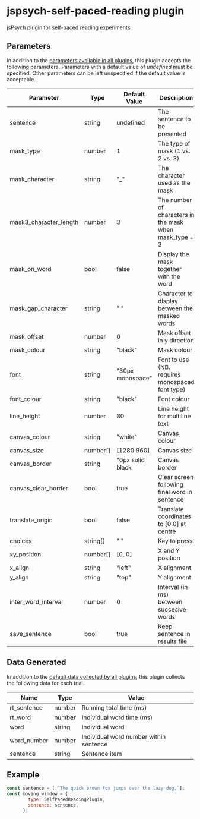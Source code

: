 # jspsych-self-paced-reading plugin

jsPsych plugin for self-paced reading experiments.

## Parameters

In addition to the [parameters available in all plugins](https://www.jspsych.org/overview/plugins#parameters-available-in-all-plugins), this plugin accepts the following parameters. Parameters with a default value of *undefined* must be specified. Other parameters can be left unspecified if the default value is acceptable.

| Parameter              | Type     | Default Value    | Description                                             |
| ---------------------- | -------- | -----------------| ------------------------------------------------------- |
| sentence               | string   | undefined        | The sentence to be presented                            |
| mask_type              | number   | 1                | The type of mask (1 vs. 2 vs. 3)                        |
| mask_character         | string   | "_"              | The character used as the mask                          |
| mask3_character_length | number   | 3                | The number of characters in the mask when mask_type = 3 |
| mask_on_word           | bool     | false            | Display the mask together with the word                 |
| mask_gap_character     | string   | " "              | Character to display between the masked words           |
| mask_offset            | number   | 0                | Mask offset in y direction                              |
| mask_colour            | string   | "black"          | Mask colour                                             |
| font                   | string   | "30px monospace" | Font to use (NB. requires monospaced font type)         |
| font_colour            | string   | "black"          | Font colour                                             |
| line_height            | number   | 80               | Line height for multiline text                          |
| canvas_colour          | string   | "white"          | Canvas colour                                           |
| canvas_size            | number[] | [1280 960]       | Canvas size                                             |
| canvas_border          | string   | "0px solid black | Canvas border                                           |
| canvas_clear_border    | bool     | true             | Clear screen following final word in sentence           |
| translate_origin       | bool     | false            | Translate coordinates to [0,0] at centre                |
| choices                | string[] | " "              | Key to press                                            |
| xy_position            | number[] | [0, 0]           | X and Y position                                        |
| x_align                | string   | "left"           | X alignment                                             |
| y_align                | string   | "top"            | Y alignment                                             |
| inter_word_interval    | number   | 0                | Interval (in ms) between succesive words                |
| save_sentence          | bool     | true             | Keep sentence in results file                           |

## Data Generated

In addition to the [default data collected by all plugins](https://www.jspsych.org/overview/plugins#data-collected-by-all-plugins), this plugin collects the following data for each trial.

| Name        | Type        | Value                                    |
| --------    | ----------- | ---------------------------------------- |
| rt_sentence | number      | Running total time (ms)                  |
| rt_word     | number      | Individual word time (ms)                |
| word        | string      | Individual word                          |
| word_number | number      | Individual word number within sentence   |
| sentence    | string      | Sentence item                            |

## Example 

```javascript
const sentence = [ `The quick brown fox jumps over the lazy dog.`];
const moving_window = {
        type: SelfPacedReadingPlugin,
        sentence: sentence,
      };
```
